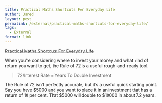 ```yaml
---
title: Practical Maths Shortcuts For Everyday Life
author: Jared
layout: post
permalink: /external/practical-maths-shortcuts-for-everyday-life/
tags:
  - External
format: link
---
```

[Practical Maths Shortcuts For Everyday Life][1] 

<div class="link_description">
  <p>
    When you’re considering where to invest your money and what kind of return you want to get, the Rule of 72 is a useful rough-and-ready tool.
  </p>
  
  <blockquote>
    <p>
      72/Interest Rate = Years To Double Investment
    </p>
  </blockquote>
  
  <p>
    The Rule of 72 isn’t perfectly accurate, but it’s a useful quick starting point. Say you have $5000 and you want to place it in an investment that has a return of 10 per cent. That $5000 will double to $10000 in about 7.2 years.
  </p>
</div>

 [1]: http://www.lifehacker.com.au/2014/01/practical-maths-shortcuts-for-everyday-life/
